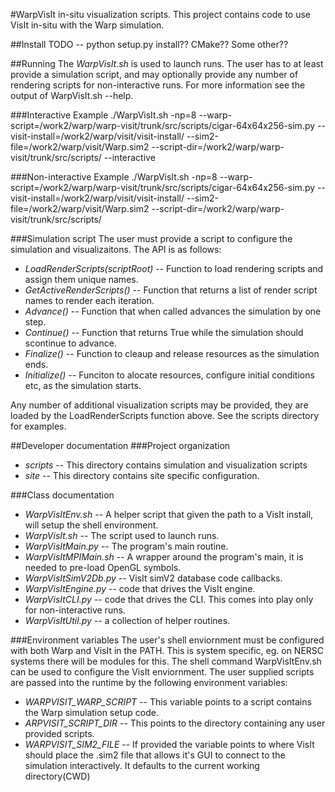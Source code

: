 #WarpVisIt in-situ visualization scripts.
This project contains code to use VisIt in-situ with the Warp simulation.

##Install
TODO -- python setup.py install?? CMake?? Some other??

##Running
The *WarpVisIt.sh* is used to launch runs. The user has to at least provide a simulation script, and may optionally provide any number of rendering scripts for non-interactive runs. For more information see the output of WarpVisIt.sh --help.

###Interactive Example
./WarpVisIt.sh -np=8  --warp-script=/work2/warp/warp-visit/trunk/src/scripts/cigar-64x64x256-sim.py --visit-install=/work2/warp/visit/visit-install/ --sim2-file=/work2/warp/visit/Warp.sim2 --script-dir=/work2/warp/warp-visit/trunk/src/scripts/ --interactive

###Non-interactive Example
./WarpVisIt.sh -np=8  --warp-script=/work2/warp/warp-visit/trunk/src/scripts/cigar-64x64x256-sim.py --visit-install=/work2/warp/visit/visit-install/ --sim2-file=/work2/warp/visit/Warp.sim2 --script-dir=/work2/warp/warp-visit/trunk/src/scripts/

###Simulation script
The user must provide a script to configure the simulation and visualizaitons. The API is as follows:

* *LoadRenderScripts(scriptRoot)* -- Function to load rendering scripts and assign them unique names.
* *GetActiveRenderScripts()* -- Function that returns a list of render script names to render each iteration.
* *Advance()* -- Function that when called advances the simulation by one step.
* *Continue()* -- Function that returns True while the simulation should scontinue to advance.
* *Finalize()* -- Function to cleaup and release resources as the simulation ends.
* *Initialize()* -- Funciton to alocate resources, configure initial conditions etc, as the simulation starts.

 Any number of additional visualization scripts may be provided, they are loaded by the LoadRenderScripts function above. See the scripts directory for examples.

##Developer documentation
###Project organization
* *scripts* -- This directory contains simulation and visualization scripts
* *site* -- This directory contains site specific configuration.

###Class documentation
* *WarpVisItEnv.sh* -- A helper script that given the path to a VisIt install, will setup the shell environment.
* *WarpVisIt.sh* -- The script used to launch runs.
* *WarpVisItMain.py* -- The program's main routine.
* *WarpVisItMPIMain.sh* -- A wrapper around the program's main, it is needed to pre-load OpenGL symbols.
* *WarpVisItSimV2Db.py* -- VisIt simV2 database code callbacks.
* *WarpVisItEngine.py* -- code that drives the VisIt engine.
* *WarpVisItCLI.py* -- code that drives the CLI. This comes into play only for non-interactive runs.
* *WarpVisItUtil.py* -- a collection of helper routines.

###Environment variables
The user's shell enviornment must be configured with both Warp and VisIt in the PATH. This is system specific, eg. on NERSC systems there will be modules for this. The shell command WarpVisItEnv.sh can be used to configure the VisIt enviornment.
The user supplied scripts are passed into the runtime by the following environment variables:

* *WARPVISIT_WARP_SCRIPT* -- This variable points to a script contains the Warp simulation setup code.
* *ARPVISIT_SCRIPT_DIR* -- This points to the directory containing any user provided scripts.
* *WARPVISIT_SIM2_FILE* -- If provided the variable points to where VisIt should place the .sim2 file that allows it's GUI to connect to the simulation interactively. It defaults to the current working directory(CWD)
